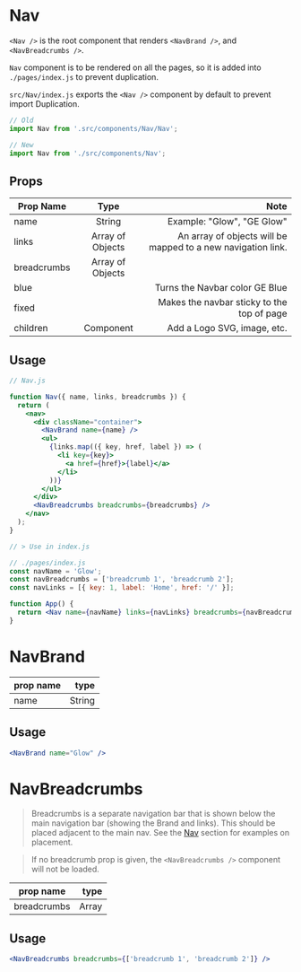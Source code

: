 # Nav

`<Nav />` is the root component that renders `<NavBrand />`, and `<NavBreadcrumbs />`.

`Nav` component is to be rendered on all the pages, so it is added into `./pages/index.js` to prevent duplication.

`src/Nav/index.js` exports the `<Nav />` component by default to prevent import Duplication.

```js
// Old
import Nav from '.src/components/Nav/Nav';

// New
import Nav from './src/components/Nav';
```

## Props

| Prop Name   |       Type       |                                                         Note |
| ----------- | :--------------: | -----------------------------------------------------------: |
| name        |      String      |                                   Example: "Glow", "GE Glow" |
| links       | Array of Objects | An array of objects will be mapped to a new navigation link. |
| breadcrumbs | Array of Objects |                                                              |
| blue        |                  |                               Turns the Navbar color GE Blue |
| fixed       |                  |                   Makes the navbar sticky to the top of page |
| children    |    Component     |                                  Add a Logo SVG, image, etc. |

## Usage

```jsx
// Nav.js

function Nav({ name, links, breadcrumbs }) {
  return (
    <nav>
      <div className="container">
        <NavBrand name={name} />
        <ul>
          {links.map(({ key, href, label }) => (
            <li key={key}>
              <a href={href}>{label}</a>
            </li>
          ))}
        </ul>
      </div>
      <NavBreadcrumbs breadcrumbs={breadcrumbs} />
    </nav>
  );
}

// > Use in index.js

// ./pages/index.js
const navName = 'Glow';
const navBreadcrumbs = ['breadcrumb 1', 'breadcrumb 2'];
const navLinks = [{ key: 1, label: 'Home', href: '/' }];

function App() {
  return <Nav name={navName} links={navLinks} breadcrumbs={navBreadcrumbs} />;
}
```

# NavBrand

| prop name |   type |
| --------- | -----: |
| name      | String |

## Usage

```jsx
<NavBrand name="Glow" />
```

# NavBreadcrumbs

> Breadcrumbs is a separate navigation bar that is shown below the main navigation bar (showing the Brand and links). This should be placed adjacent to the main nav. See the [Nav](#Nav) section for examples on placement.

> If no breadcrumb prop is given, the `<NavBreadcrumbs />` component will not be loaded.

| prop name   |  type |
| ----------- | ----: |
| breadcrumbs | Array |

## Usage

```jsx
<NavBreadcrumbs breadcrumbs={['breadcrumb 1', 'breadcrumb 2']} />
```
